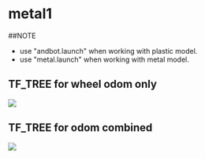 # metal1

##NOTE
  * use "andbot.launch" when working with plastic model.
  * use "metal.launch" when working with metal model.


## TF_TREE for wheel odom only
![](https://github.com/piliwilliam0306/metal1/blob/master/andbot_launch.png)

## TF_TREE for odom combined
![](https://github.com/piliwilliam0306/metal1/blob/master/andbot_ekf_launch.png)
